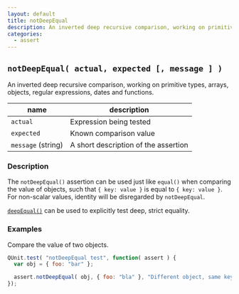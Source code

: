 ```yaml
---
layout: default
title: notDeepEqual
description: An inverted deep recursive comparison, working on primitive types, arrays, objects, regular expressions, dates and functions.
categories:
  - assert
---
```


## `notDeepEqual( actual, expected [, message ] )`

An inverted deep recursive comparison, working on primitive types, arrays, objects, regular expressions, dates and functions.

| name               | description                          |
|--------------------|--------------------------------------|
| `actual`           | Expression being tested              |
| `expected`         | Known comparison value               |
| `message` (string) | A short description of the assertion |

### Description

The `notDeepEqual()` assertion can be used just like `equal()` when comparing the value of objects, such that `{ key: value }` is equal to `{ key: value }`. For non-scalar values, identity will be disregarded by `notDeepEqual`.

[`deepEqual()`](/assert/deepEqual/) can be used to explicitly test deep, strict equality.

### Examples

Compare the value of two objects.

```js
QUnit.test( "notDeepEqual test", function( assert ) {
  var obj = { foo: "bar" };

  assert.notDeepEqual( obj, { foo: "bla" }, "Different object, same key, different value, not equal" );
});
```
